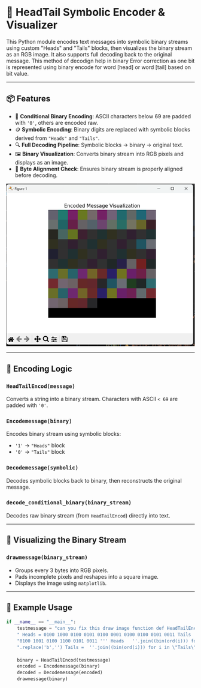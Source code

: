 # 🧠 HeadTail Symbolic Encoder & Visualizer

This Python module encodes text messages into symbolic binary streams using custom "Heads" and "Tails" blocks, then visualizes the binary stream as an RGB image. It also supports full decoding back to the original message. This method of decodign help in binary Error correction as one bit is represented using binary encode for word [head] or word [tail] based on bit value.

---

## 📦 Features

- 🔢 **Conditional Binary Encoding**: ASCII characters below 69 are padded with `'0'`, others are encoded raw.
- 🪙 **Symbolic Encoding**: Binary digits are replaced with symbolic blocks derived from `"Heads"` and `"Tails"`.
- 🔍 **Full Decoding Pipeline**: Symbolic blocks → binary → original text.
- 🖼️ **Binary Visualization**: Converts binary stream into RGB pixels and displays as an image.
- 🧪 **Byte Alignment Check**: Ensures binary stream is properly aligned before decoding.

<img src="Screenshot 2025-10-19 215702.png" />

---

## 🧬 Encoding Logic

### `HeadTailEncod(message)`
Converts a string into a binary stream. Characters with ASCII `< 69` are padded with `'0'`.

### `Encodemessage(binary)`
Encodes binary stream using symbolic blocks:
- `'1'` → `"Heads"` block
- `'0'` → `"Tails"` block

### `Decodemessage(symbolic)`
Decodes symbolic blocks back to binary, then reconstructs the original message.

### `decode_conditional_binary(binary_stream)`
Decodes raw binary stream (from `HeadTailEncod`) directly into text.

---

## 🎨 Visualizing the Binary Stream

### `drawmessage(binary_stream)`
- Groups every 3 bytes into RGB pixels.
- Pads incomplete pixels and reshapes into a square image.
- Displays the image using `matplotlib`.

---

## 🚀 Example Usage

```python
if __name__ == "__main__":
    testmessage = "can you fix this draw image function def HeadTailEncod(message): '''" \
    " Heads = 0100 1000 0100 0101 0100 0001 0100 0100 0101 0011 Tails  0101 0100 0100 0001 " \
    "0100 1001 0100 1100 0101 0011 ''' Heads   ''.join((bin(ord(i))) for i in \"Heads\")"\
    ".replace('b','') Tails =  ''.join((bin(ord(i))) for i in \"Tails\").replace('b','')"

    binary = HeadTailEncod(testmessage)
    encoded = Encodemessage(binary)
    decoded = Decodemessage(encoded)
    drawmessage(binary)

